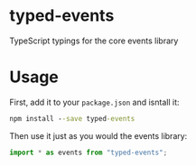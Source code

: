 typed-events
============

TypeScript typings for the core events library

Usage
=====

First, add it to your `package.json` and isntall it:
```cmd
npm install --save typed-events
```

Then use it just as you would the events library:
```ts
import * as events from "typed-events";
```